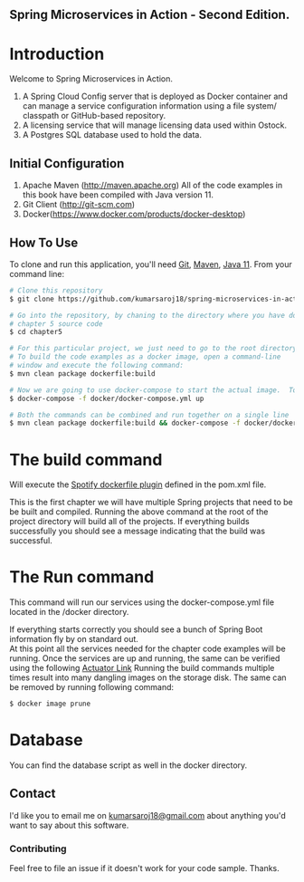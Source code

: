 ## Spring Microservices in Action - Second Edition.

# Introduction
Welcome to Spring Microservices in Action.

1.  A Spring Cloud Config server that is deployed as Docker container and can manage a service configuration information using a file system/ classpath or GitHub-based repository.
2.  A licensing service that will manage licensing data used within Ostock.
3.  A Postgres SQL database used to hold the data.

## Initial Configuration
1.	Apache Maven (http://maven.apache.org)  All of the code examples in this book have been compiled with Java version 11.
2.	Git Client (http://git-scm.com)
3.  Docker(https://www.docker.com/products/docker-desktop)

## How To Use

To clone and run this application, you'll need [Git](https://git-scm.com), [Maven](https://maven.apache.org/), [Java 11](https://www.oracle.com/technetwork/java/javase/downloads/jdk11-downloads-5066655.html). From your command line:

```bash
# Clone this repository
$ git clone https://github.com/kumarsaroj18/spring-microservices-in-action

# Go into the repository, by chaning to the directory where you have downloaded the 
# chapter 5 source code
$ cd chapter5

# For this particular project, we just need to go to the root directory of the project
# To build the code examples as a docker image, open a command-line 
# window and execute the following command:
$ mvn clean package dockerfile:build

# Now we are going to use docker-compose to start the actual image.  To start the docker image, stay in the directory containing  your chapter 5 source code and  Run the following command: 
$ docker-compose -f docker/docker-compose.yml up

# Both the commands can be combined and run together on a single line
$ mvn clean package dockerfile:build && docker-compose -f docker/docker-compose.yml up --remove-orphan
```

# The build command

Will execute the [Spotify dockerfile plugin](https://github.com/spotify/dockerfile-maven) defined in the pom.xml file.

This is the first chapter we will have multiple Spring projects that need to be be built and compiled.  Running the above command at the root of the project directory will build all of the projects.  If everything builds successfully you should see a message indicating that the build was successful.

# The Run command

This command will run our services using the docker-compose.yml file located in the /docker directory.

If everything starts correctly you should see a bunch of Spring Boot information fly by on standard out.  
At this point all the services needed for the chapter code examples will be running.
Once the services are up and running, the same can be verified using the following [Actuator Link](http://localhost:8080/actuator/env)
Running the build commands multiple times result into many dangling images on the storage disk.
The same can be removed by running following command:
```bash
$ docker image prune
```

# Database
You can find the database script as well in the docker directory.

## Contact

I'd like you to email me on <kumarsaroj18@gmail.com> about anything you'd want to say about this software.

### Contributing
Feel free to file an issue if it doesn't work for your code sample. Thanks.
